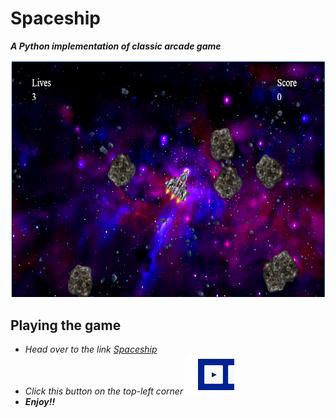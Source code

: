 # Spaceship
<b><i>A Python implementation of classic arcade game</i></b>

[![](space.png)](http://www.codeskulptor.org/#user44_NkDcbxzj6Cqayys.py)

## Playing the game
* <i>Head over to the link [Spaceship](http://www.codeskulptor.org/#user44_NkDcbxzj6Cqayys.py)</i>
* <i>Click this button on the top-left corner  ![](play.PNG)</i>
* <b><i>Enjoy!!</i></b>
